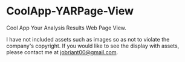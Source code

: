 # CoolApp-YARPage-View
Cool App Your Analysis Results Web Page View.

I have not included assets such as images so as not to violate the company's copyright. If you would like to see the display with assets, please contact me at jobriant00@gmail.com.
